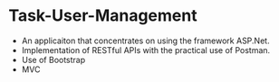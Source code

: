 # Task-User-Management

- An applicaiton that concentrates on using the framework ASP.Net.
- Implementation of RESTful APIs with the practical use of Postman.
- Use of Bootstrap
- MVC
